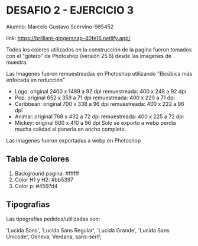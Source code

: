 # DESAFIO 2 - EJERCICIO 3

Alumno: Marcelo Gustavo Scervino-985452

link: https://brilliant-gingersnap-40fe16.netlify.app/

Todos los colores utilizados en la construcción de la pagina fueron tomados con el "gotero" de Photoshop (versión 25.6) desde las imagenes de muestra.

Las Imagenes fueron remuestreadas en Photoshop utilizando "Bicúbica más enfocada en reducción"

- Logo:         original 2400 x 1489 a 92 dpi    remuestreada: 400 x 248 a 92 dpi
- Pop:          original 652 x 359 a 71 dpi      remuestreada: 400 x 220 a 71 dpi
- Caribbean:    original 700 x 338 a 96 dpi      remuestreada: 400 x 222 a 96 dpi
- Animal:       original 768 x 432 a 72 dpi      remuestreada: 400 x 225 a 72 dpi
- Mickey:       original 800 x 410 a 96 dpi      Solo se exporto a webp perdia mucha calidad al ponerla en ancho completo.


Las imagenes fueron exportadas a webp en Photoshop


## Tabla de Colores

1. Background pagina: #ffffff
2. Color H1 y H2: #bb5397
3. Color p: #4597d4

## Tipografias 

Las tipografías pedidos/utilizadas son:

'Lucida Sans', 'Lucida Sans Regular', 'Lucida Grande', 'Lucida Sans Unicode', Geneva, Verdana, sans-serif;





